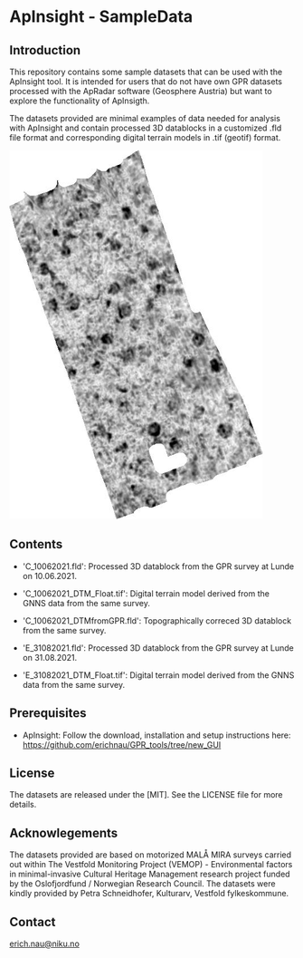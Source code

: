 # ApInsight - SampleData

## Introduction
This repository contains some sample datasets that can be used with the ApInsight tool. It is intended for users that do not have own GPR datasets processed with the ApRadar software (Geosphere Austria) but want to explore the functionality of ApInsigth.  

The datasets provided are minimal examples of data needed for analysis with ApInsight and contain processed 3D datablocks in a customized .fld file format and corresponding digital terrain models in .tif (geotif) format. 

![GPR depthslice C_10062021](C_10062021_040-050.jpg)


## Contents
- 'C_10062021.fld': Processed 3D datablock from the GPR survey at Lunde on 10.06.2021.
 - 'C_10062021_DTM_Float.tif': Digital terrain model derived from the GNNS data from the same survey.
- 'C_10062021_DTMfromGPR.fld': Topographically correced 3D datablock from the same survey.


- 'E_31082021.fld': Processed 3D datablock from the GPR survey at Lunde on 31.08.2021.
- 'E_31082021_DTM_Float.tif': Digital terrain model derived from the GNNS data from the same survey.

## Prerequisites
- ApInsight: Follow the download, installation and setup instructions here: https://github.com/erichnau/GPR_tools/tree/new_GUI

## License
The datasets are released under the [MIT]. See the LICENSE file for more details.

## Acknowlegements
The datasets provided are based on motorized MALÅ MIRA surveys carried out within The Vestfold Monitoring Project (VEMOP) - Environmental factors in minimal-invasive Cultural Heritage Management research project funded by the Oslofjordfund / Norwegian Research Council. The datasets were kindly provided by Petra Schneidhofer, Kulturarv, Vestfold fylkeskommune.

## Contact
erich.nau@niku.no
